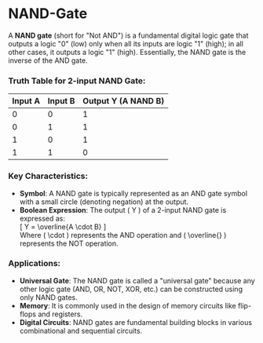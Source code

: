# NAND-Gate

A **NAND gate** (short for "Not AND") is a fundamental digital logic gate that outputs a logic "0" (low) only when all its inputs are logic "1" (high); in all other cases, it outputs a logic "1" (high). Essentially, the NAND gate is the inverse of the AND gate.

### Truth Table for 2-input NAND Gate:
| Input A | Input B | Output Y (A NAND B) |
|---------|---------|---------------------|
|    0    |    0    |          1          |
|    0    |    1    |          1          |
|    1    |    0    |          1          |
|    1    |    1    |          0          |

### Key Characteristics:
- **Symbol**: A NAND gate is typically represented as an AND gate symbol with a small circle (denoting negation) at the output.
- **Boolean Expression**: The output \( Y \) of a 2-input NAND gate is expressed as:  
  \[ Y = \overline{A \cdot B} \]  
  Where \( \cdot \) represents the AND operation and \( \overline{} \) represents the NOT operation.

### Applications:
- **Universal Gate**: The NAND gate is called a "universal gate" because any other logic gate (AND, OR, NOT, XOR, etc.) can be constructed using only NAND gates.
- **Memory**: It is commonly used in the design of memory circuits like flip-flops and registers.
- **Digital Circuits**: NAND gates are fundamental building blocks in various combinational and sequential circuits.
